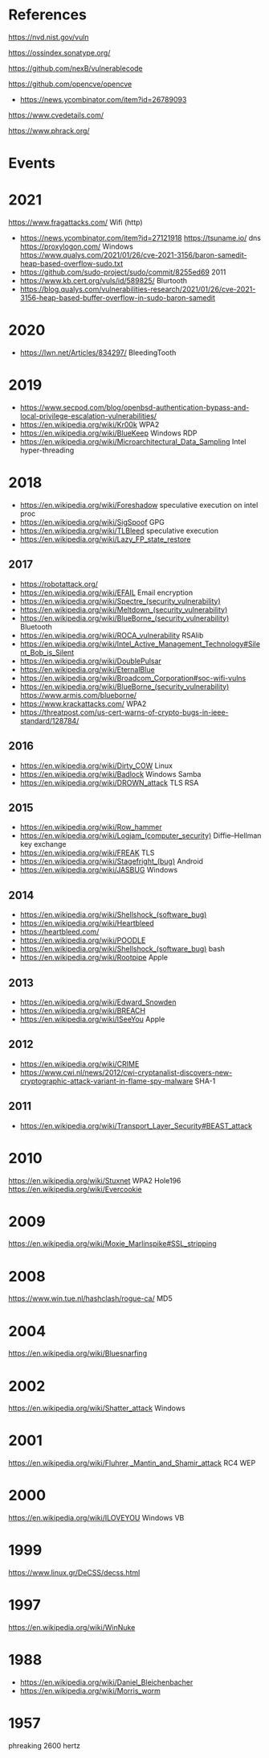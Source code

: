 # References
https://nvd.nist.gov/vuln

https://ossindex.sonatype.org/

https://github.com/nexB/vulnerablecode

https://github.com/opencve/opencve
* https://news.ycombinator.com/item?id=26789093

https://www.cvedetails.com/

https://www.phrack.org/

# Events
# 2021
https://www.fragattacks.com/ Wifi (http)
* https://news.ycombinator.com/item?id=27121918
https://tsuname.io/ dns
https://proxylogon.com/ Windows
https://www.qualys.com/2021/01/26/cve-2021-3156/baron-samedit-heap-based-overflow-sudo.txt
* https://github.com/sudo-project/sudo/commit/8255ed69 2011 
* https://www.kb.cert.org/vuls/id/589825/ Blurtooth
* https://blog.qualys.com/vulnerabilities-research/2021/01/26/cve-2021-3156-heap-based-buffer-overflow-in-sudo-baron-samedit

# 2020
* https://lwn.net/Articles/834297/ BleedingTooth

# 2019
* https://www.secpod.com/blog/openbsd-authentication-bypass-and-local-privilege-escalation-vulnerabilities/
* https://en.wikipedia.org/wiki/Kr00k WPA2
* https://en.wikipedia.org/wiki/BlueKeep Windows RDP
* https://en.wikipedia.org/wiki/Microarchitectural_Data_Sampling Intel hyper-threading

# 2018
* https://en.wikipedia.org/wiki/Foreshadow speculative execution on intel proc
* https://en.wikipedia.org/wiki/SigSpoof GPG
* https://en.wikipedia.org/wiki/TLBleed speculative execution
* https://en.wikipedia.org/wiki/Lazy_FP_state_restore

## 2017
* https://robotattack.org/
* https://en.wikipedia.org/wiki/EFAIL Email encryption
* https://en.wikipedia.org/wiki/Spectre_(security_vulnerability)
* https://en.wikipedia.org/wiki/Meltdown_(security_vulnerability)
* https://en.wikipedia.org/wiki/BlueBorne_(security_vulnerability) Bluetooth
* https://en.wikipedia.org/wiki/ROCA_vulnerability RSAlib
* https://en.wikipedia.org/wiki/Intel_Active_Management_Technology#Silent_Bob_is_Silent
* https://en.wikipedia.org/wiki/DoublePulsar
* https://en.wikipedia.org/wiki/EternalBlue
* https://en.wikipedia.org/wiki/Broadcom_Corporation#soc-wifi-vulns
* https://en.wikipedia.org/wiki/BlueBorne_(security_vulnerability) https://www.armis.com/blueborne/  
* https://www.krackattacks.com/ WPA2
* https://threatpost.com/us-cert-warns-of-crypto-bugs-in-ieee-standard/128784/

## 2016
* https://en.wikipedia.org/wiki/Dirty_COW Linux
* https://en.wikipedia.org/wiki/Badlock Windows Samba  
* https://en.wikipedia.org/wiki/DROWN_attack TLS RSA

## 2015
* https://en.wikipedia.org/wiki/Row_hammer
* https://en.wikipedia.org/wiki/Logjam_(computer_security) Diffie–Hellman key exchange
* https://en.wikipedia.org/wiki/FREAK TLS
* https://en.wikipedia.org/wiki/Stagefright_(bug) Android
* https://en.wikipedia.org/wiki/JASBUG Windows

## 2014
* https://en.wikipedia.org/wiki/Shellshock_(software_bug)
* https://en.wikipedia.org/wiki/Heartbleed
 * https://heartbleed.com/
* https://en.wikipedia.org/wiki/POODLE
* https://en.wikipedia.org/wiki/Shellshock_(software_bug) bash
* https://en.wikipedia.org/wiki/Rootpipe Apple

## 2013
* https://en.wikipedia.org/wiki/Edward_Snowden
* https://en.wikipedia.org/wiki/BREACH
* https://en.wikipedia.org/wiki/ISeeYou Apple

## 2012
* https://en.wikipedia.org/wiki/CRIME
* https://www.cwi.nl/news/2012/cwi-cryptanalist-discovers-new-cryptographic-attack-variant-in-flame-spy-malware SHA-1

## 2011
* https://en.wikipedia.org/wiki/Transport_Layer_Security#BEAST_attack

# 2010
https://en.wikipedia.org/wiki/Stuxnet
WPA2 Hole196
https://en.wikipedia.org/wiki/Evercookie

# 2009
https://en.wikipedia.org/wiki/Moxie_Marlinspike#SSL_stripping

# 2008
https://www.win.tue.nl/hashclash/rogue-ca/ MD5

# 2004
https://en.wikipedia.org/wiki/Bluesnarfing

# 2002
https://en.wikipedia.org/wiki/Shatter_attack Windows

# 2001
https://en.wikipedia.org/wiki/Fluhrer,_Mantin_and_Shamir_attack RC4 WEP

# 2000
https://en.wikipedia.org/wiki/ILOVEYOU Windows VB

# 1999
https://www.linux.gr/DeCSS/decss.html

# 1997
https://en.wikipedia.org/wiki/WinNuke

# 1988
* https://en.wikipedia.org/wiki/Daniel_Bleichenbacher
* https://en.wikipedia.org/wiki/Morris_worm

# 1957
phreaking 2600 hertz
